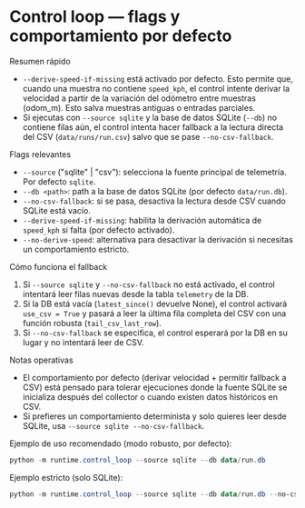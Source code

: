 Control loop — flags y comportamiento por defecto
===============================================

Resumen rápido
- `--derive-speed-if-missing` está activado por defecto. Esto permite que, cuando una muestra no contiene `speed_kph`, el control intente derivar la velocidad a partir de la variación del odómetro entre muestras (odom_m). Esto salva muestras antiguas o entradas parciales.
- Si ejecutas con `--source sqlite` y la base de datos SQLite (`--db`) no contiene filas aún, el control intenta hacer fallback a la lectura directa del CSV (`data/runs/run.csv`) salvo que se pase `--no-csv-fallback`.

Flags relevantes
- `--source` ("sqlite" | "csv"): selecciona la fuente principal de telemetría. Por defecto `sqlite`.
- `--db <path>`: path a la base de datos SQLite (por defecto `data/run.db`).
- `--no-csv-fallback`: si se pasa, desactiva la lectura desde CSV cuando SQLite está vacío.
- `--derive-speed-if-missing`: habilita la derivación automática de `speed_kph` si falta (por defecto activado).
- `--no-derive-speed`: alternativa para desactivar la derivación si necesitas un comportamiento estricto.

Cómo funciona el fallback
1. Si `--source sqlite` y `--no-csv-fallback` no está activado, el control intentará leer filas nuevas desde la tabla `telemetry` de la DB.
2. Si la DB está vacía (`latest_since()` devuelve None), el control activará `use_csv = True` y pasará a leer la última fila completa del CSV con una función robusta (`tail_csv_last_row`).
3. Si `--no-csv-fallback` se especifica, el control esperará por la DB en su lugar y no intentará leer de CSV.

Notas operativas
- El comportamiento por defecto (derivar velocidad + permitir fallback a CSV) está pensado para tolerar ejecuciones donde la fuente SQLite se inicializa después del collector o cuando existen datos históricos en CSV.
- Si prefieres un comportamiento determinista y solo quieres leer desde SQLite, usa `--source sqlite --no-csv-fallback`.

Ejemplo de uso recomendado (modo robusto, por defecto):

```powershell
python -m runtime.control_loop --source sqlite --db data/run.db
```

Ejemplo estricto (solo SQLite):

```powershell
python -m runtime.control_loop --source sqlite --db data/run.db --no-csv-fallback --no-derive-speed
```
